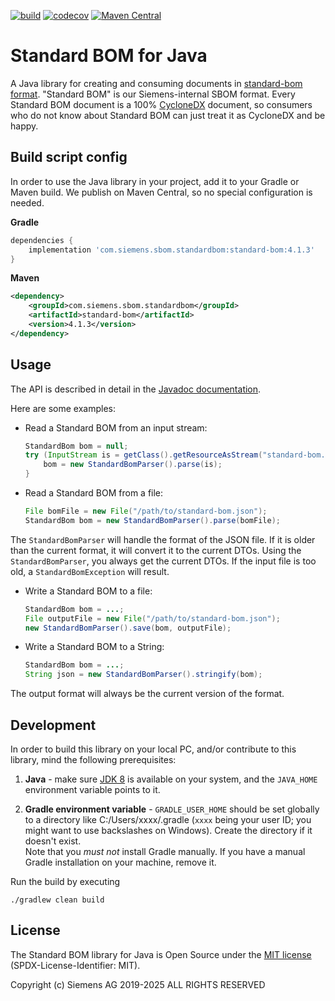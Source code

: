 [![build](https://github.com/siemens/standard-bom-java/actions/workflows/build.yml/badge.svg)](https://github.com/siemens/standard-bom-java/actions/workflows/build.yml)
[![codecov](https://codecov.io/gh/siemens/standard-bom-java/graph/badge.svg?token=03UC0U5M10)](https://codecov.io/gh/siemens/standard-bom-java)
[![Maven Central](https://img.shields.io/maven-central/v/com.siemens.sbom.standardbom/standard-bom)](https://central.sonatype.com/artifact/com.siemens.sbom.standardbom/standard-bom)


# Standard BOM for Java

A Java library for creating and consuming documents in
[standard-bom format](https://sbom.siemens.io/latest/format.html). "Standard BOM" is our Siemens-internal SBOM
format. Every Standard BOM document is a 100% [CycloneDX](https://cyclonedx.org/) document, so consumers who do not
know about Standard BOM can just treat it as CycloneDX and be happy.


## Build script config

In order to use the Java library in your project, add it to your Gradle or Maven build. We publish on Maven Central,
so no special configuration is needed.

**Gradle**
```groovy
dependencies {
    implementation 'com.siemens.sbom.standardbom:standard-bom:4.1.3'
}
```

**Maven**
```xml
<dependency>
    <groupId>com.siemens.sbom.standardbom</groupId>
    <artifactId>standard-bom</artifactId>
    <version>4.1.3</version>
</dependency>
```


## Usage

The API is described in detail in the
[Javadoc documentation](https://siemens.github.io/standard-bom-java/latest/).

Here are some examples:

- Read a Standard BOM from an input stream:
  ```java
  StandardBom bom = null;
  try (InputStream is = getClass().getResourceAsStream("standard-bom.json")) {
      bom = new StandardBomParser().parse(is);
  }
  ```
- Read a Standard BOM from a file:
  ```java
  File bomFile = new File("/path/to/standard-bom.json");
  StandardBom bom = new StandardBomParser().parse(bomFile);
  ```

The `StandardBomParser` will handle the format of the JSON file. If it is older than the current format, it will
convert it to the current DTOs. Using the `StandardBomParser`, you always get the current DTOs. If the input file is
too old, a `StandardBomException` will result.

- Write a Standard BOM to a file:
  ```java
  StandardBom bom = ...;
  File outputFile = new File("/path/to/standard-bom.json");
  new StandardBomParser().save(bom, outputFile);
  ```
- Write a Standard BOM to a String:
  ```java
  StandardBom bom = ...;
  String json = new StandardBomParser().stringify(bom);
  ```

The output format will always be the current version of the format.


## Development

In order to build this library on your local PC, and/or contribute to this library, mind the following prerequisites:

1. **Java** - make sure [JDK 8](https://adoptium.net/temurin/releases/?version=8) is available on your system, and
   the `JAVA_HOME` environment variable points to it.

2. **Gradle environment variable** - `GRADLE_USER_HOME` should be set globally to a directory like
   C:/Users/xxxx/.gradle (`xxxx` being your user ID; you might want to use backslashes on Windows). Create the
   directory if it doesn't exist.  
   Note that you *must not* install Gradle manually. If you have a manual Gradle installation on your machine, remove
   it.

Run the build by executing

```
./gradlew clean build
```


## License

The Standard BOM library for Java is Open Source under the [MIT license](LICENSE) (SPDX-License-Identifier: MIT).

Copyright (c) Siemens AG 2019-2025 ALL RIGHTS RESERVED
